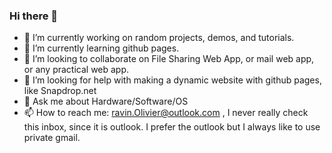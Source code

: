 ### Hi there 👋



- 🔭 I’m currently working on random projects, demos, and tutorials.
- 🌱 I’m currently learning github pages.
- 👯 I’m looking to collaborate on File Sharing Web App, or mail web app, or any practical web app.
- 🤔 I’m looking for help with making a dynamic website with github pages, like Snapdrop.net
- 💬 Ask me about Hardware/Software/OS
- 📫 How to reach me: ravin.Olivier@outlook.com , I never really check this inbox, since it is outlook. I prefer the outlook but I always like to use private gmail.
